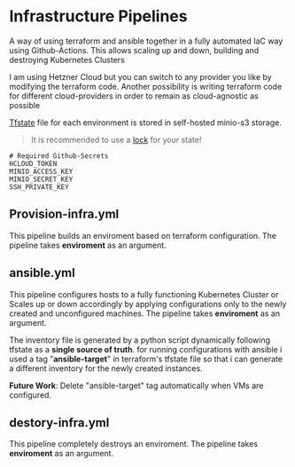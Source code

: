 # Infrastructure Pipelines
A way of using terraform and ansible together in a fully automated IaC way using Github-Actions. This allows scaling up and down, building and destroying Kubernetes Clusters 

I am using Hetzner Cloud but you can switch to any provider you like by modifying the terraform code. Another possibility is writing terraform code for different cloud-providers in order to remain as cloud-agnostic as possible 

[Tfstate](https://developer.hashicorp.com/terraform/language/state) file for each environment is stored in self-hosted minio-s3 storage. 
> It is recommended to use a [lock](https://developer.hashicorp.com/terraform/language/state/locking) for your state!

```
# Required Github-Secrets
HCLOUD_TOKEN
MINIO_ACCESS_KEY
MINIO_SECRET_KEY
SSH_PRIVATE_KEY
```

## Provision-infra.yml
This pipeline builds an enviroment based on terraform configuration. The pipeline takes **enviroment** as an argument.

## ansible.yml
This pipeline configures hosts to a fully functioning Kubernetes Cluster or Scales up or down accordingly by applying configurations only to the newly created and unconfigured machines. The pipeline takes **enviroment** as an argument.

The inventory file is generated by a python script dynamically following tfstate as a **single source of truth**. for running configurations with ansible i used a tag "**ansible-target**" in terraform's tfstate file so that i can generate a different inventory for the newly created instances.

**Future Work**: Delete "ansible-target" tag automatically when VMs are configured.

## destory-infra.yml
This pipeline completely destroys an enviroment. The pipeline takes **enviroment** as an argument.